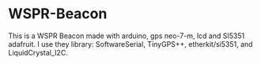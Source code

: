 # WSPR-Beacon

This is a WSPR Beacon made with arduino, gps neo-7-m, lcd and SI5351 adafruit.
I use they library: SoftwareSerial, TinyGPS++, etherkit/si5351, and LiquidCrystal_I2C.
